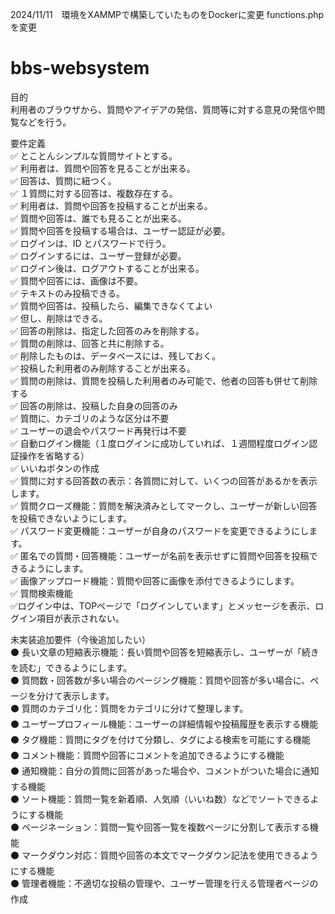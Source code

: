 2024/11/11　環境をXAMMPで構築していたものをDockerに変更
functions.phpを変更


# bbs-websystem

目的  
利用者のブラウザから、質問やアイデアの発信、質問等に対する意見の発信や閲覧などを行う。  

要件定義  
✅ とことんシンプルな質問サイトとする。  
✅ 利用者は、質問や回答を見ることが出来る。  
✅ 回答は、質問に紐つく。  
✅ １質問に対する回答は、複数存在する。  
✅ 利用者は、質問や回答を投稿することが出来る。  
✅ 質問や回答は、誰でも見ることが出来る。  
✅ 質問や回答を投稿する場合は、ユーザー認証が必要。  
✅ ログインは、ID とパスワードで行う。  
✅ ログインするには、ユーザー登録が必要。  
✅ ログイン後は、ログアウトすることが出来る。  
✅ 質問や回答には、画像は不要。  
✅ テキストのみ投稿できる。  
✅ 質問や回答は、投稿したら、編集できなくてよい  
✅ 但し、削除はできる。  
✅ 回答の削除は、指定した回答のみを削除する。  
✅ 質問の削除は、回答と共に削除する。  
✅ 削除したものは、データベースには、残しておく。  
✅ 投稿した利用者のみ削除することが出来る。  
✅ 質問の削除は、質問を投稿した利用者のみ可能で、他者の回答も併せて削除する  
✅ 回答の削除は、投稿した自身の回答のみ  
✅ 質問に、カテゴリのような区分は不要  
✅ ユーザーの退会やパスワード再発行は不要  
✅ 自動ログイン機能（１度ログインに成功していれば、１週間程度ログイン認証操作を省略する）  
✅ いいねボタンの作成  
✅ 質問に対する回答数の表示：各質問に対して、いくつの回答があるかを表示します。  
✅ 質問クローズ機能：質問を解決済みとしてマークし、ユーザーが新しい回答を投稿できないようにします。  
✅ パスワード変更機能：ユーザーが自身のパスワードを変更できるようにします。  
✅ 匿名での質問・回答機能：ユーザーが名前を表示せずに質問や回答を投稿できるようにします。  
✅ 画像アップロード機能：質問や回答に画像を添付できるようにします。  
✅ 質問検索機能  
✅ログイン中は、TOPページで「ログインしています」とメッセージを表示、ログイン項目が表示されない。  
  
未実装追加要件（今後追加したい）  
⚫ 長い文章の短縮表示機能：長い質問や回答を短縮表示し、ユーザーが「続きを読む」できるようにします。  
⚫ 質問数・回答数が多い場合のページング機能：質問や回答が多い場合に、ページを分けて表示します。  
⚫ 質問のカテゴリ化：質問をカテゴリに分けて整理します。  
⚫ ユーザープロフィール機能：ユーザーの詳細情報や投稿履歴を表示する機能  
⚫ タグ機能：質問にタグを付けて分類し、タグによる検索を可能にする機能  
⚫ コメント機能：質問や回答にコメントを追加できるようにする機能  
⚫ 通知機能：自分の質問に回答があった場合や、コメントがついた場合に通知する機能  
⚫ ソート機能：質問一覧を新着順、人気順（いいね数）などでソートできるようにする機能  
⚫ ページネーション：質問一覧や回答一覧を複数ページに分割して表示する機能  
⚫ マークダウン対応：質問や回答の本文でマークダウン記法を使用できるようにする機能  
⚫ 管理者機能：不適切な投稿の管理や、ユーザー管理を行える管理者ページの作成  
